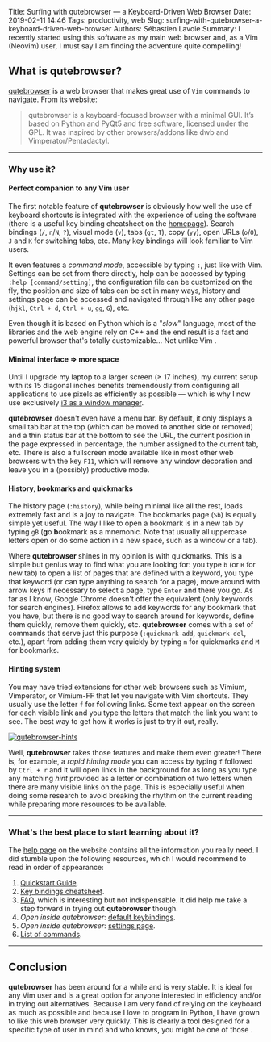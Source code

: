 Title: Surfing with qutebrowser — a Keyboard-Driven Web Browser
Date: 2019-02-11 14:46
Tags: productivity, web
Slug: surfing-with-qutebrowser-a-keyboard-driven-web-browser
Authors: Sébastien Lavoie
Summary: I recently started using this software as my main web browser and, as a Vim (Neovim) user, I must say I am finding the adventure quite compelling!

## What is qutebrowser?

[qutebrowser](https://qutebrowser.org/) is a web browser that makes great use of `Vim` commands to navigate. From its website:

> qutebrowser is a keyboard-focused browser with a minimal GUI. It’s based on Python and PyQt5 and free software, licensed under the GPL.
> It was inspired by other browsers/addons like dwb and Vimperator/Pentadactyl.

----

### Why use it?

#### Perfect companion to any Vim user

The first notable feature of **qutebrowser** is obviously how well the use of keyboard shortcuts is integrated with the experience of using the software (there is a useful key binding cheatsheet on the [homepage](https://qutebrowser.org/)). Search bindings (`/`, `n`/`N`, `?`), visual mode (`v`), tabs (`gt`, `T`), copy (`yy`), open URLs (`o`/`O`), `J` and `K` for switching tabs, etc. Many key bindings will look familiar to Vim users.

It even features a _command mode_, accessible by typing `:`, just like with Vim. Settings can be set from there directly, help can be accessed by typing `:help [command/setting]`, the configuration file can be customized on the fly, the position and size of tabs can be set in many ways, history and settings page can be accessed and navigated through like any other page (`hjkl`, `Ctrl + d`, `Ctrl + u`, `gg`, `G`), etc.

Even though it is based on Python which is a "_slow_" language, most of the libraries and the web engine rely on C++ and the end result is a fast and powerful browser that's totally customizable... Not unlike Vim <i class="fas fa-smile-wink"></i>.

#### Minimal interface ⇒ more space

Until I upgrade my laptop to a larger screen (≥ 17 inches), my current setup with its 15 diagonal inches benefits tremendously from configuring all applications to use pixels as efficiently as possible — which is why I now use exclusively [i3 as a window manager](/posts/2019/01/08/using-i3-as-a-window-manager-for-increased-productivity/).

**qutebrowser** doesn't even have a menu bar. By default, it only displays a small tab bar at the top (which can be moved to another side or removed) and a thin status bar at the bottom to see the URL, the current position in the page expressed in percentage, the number assigned to the current tab, etc. There is also a fullscreen mode available like in most other web browsers with the key `F11`, which will remove any window decoration and leave you in a (possibly) productive mode.

#### History, bookmarks and quickmarks

The history page (`:history`), while being minimal like all the rest, loads extremely fast and is a joy to navigate. The bookmarks page (`Sb`) is equally simple yet useful. The way I like to open a bookmark is in a new tab by typing `gB` (**g**o **b**ookmark as a mnemonic. Note that usually all uppercase letters open or do some action in a new space, such as a window or a tab).

Where **qutebrowser** shines in my opinion is with quickmarks. This is a simple but genius way to find what you are looking for: you type `b` (or `B` for new tab) to open a list of pages that are defined with a keyword, you type that keyword (or can type anything to search for a page), move around with arrow keys if necessary to select a page, type `Enter` and there you go. As far as I know, Google Chrome doesn't offer the equivalent (only keywords for search engines). Firefox allows to add keywords for any bookmark that you have, but there is no good way to search around for keywords, define them quickly, remove them quickly, etc. **qutebrowser** comes with a set of commands that serve just this purpose (`:quickmark-add`, `quickmark-del`, etc.), apart from adding them very quickly by typing `m` for quickmarks and `M` for bookmarks.

#### Hinting system

You may have tried extensions for other web browsers such as Vimium, Vimperator, or Vimium-FF that let you navigate with Vim shortcuts. They usually use the letter `f` for **f**ollowing links. Some text appear on the screen for each visible link and you type the letters that match the link you want to see. The best way to get how it works is just to try it out, really.

<a href="{static}/images/posts/0007_surfing-with-qutebrowser/qutebrowser_hints.png"><img src="{static}/images/posts/0007_surfing-with-qutebrowser/qutebrowser_hints.png" alt="qutebrowser-hints" class="max-size-img-post"></a>


Well, **qutebrowser** takes those features and make them even greater! There is, for example, a _rapid hinting mode_ you can access by typing `f` followed by `Ctrl + r` and it will open links in the background for as long as you type any matching _hint_ provided as a letter or combination of two letters when there are many visible links on the page. This is especially useful when doing some research to avoid breaking the rhythm on the current reading while preparing more resources to be available.

----

### What's the best place to start learning about it?

The [help page](https://qutebrowser.org/doc/help/) on the website contains all the information you really need. I did stumble upon the following resources, which I would recommend to read in order of appearance:

1. [Quickstart Guide](https://qutebrowser.org/doc/quickstart.html).
2. [Key bindings cheatsheet](https://raw.githubusercontent.com/qutebrowser/qutebrowser/master/doc/img/cheatsheet-big.png).
3. [FAQ](https://qutebrowser.org/doc/faq.html), which is interesting but not indispensable. It did help me take a step forward in trying out **qutebrowser** though.
4. _Open inside qutebrowser_: [default keybindings](qute://help/settings.html#bindings.default).
5. _Open inside qutebrowser_: [settings page](qute://settings/).
6. [List of commands](https://qutebrowser.org/doc/help/commands.html).


----

## Conclusion

**qutebrowser** has been around for a while and is very stable. It is ideal for any Vim user and is a great option for anyone interested in efficiency and/or in trying out alternatives. Because I am very fond of relying on the keyboard as much as possible and because I love to program in Python, I have grown to like this web browser very quickly. This is clearly a tool designed for a specific type of user in mind and who knows, you might be one of those <i class="fas fa-smile"></i>.
